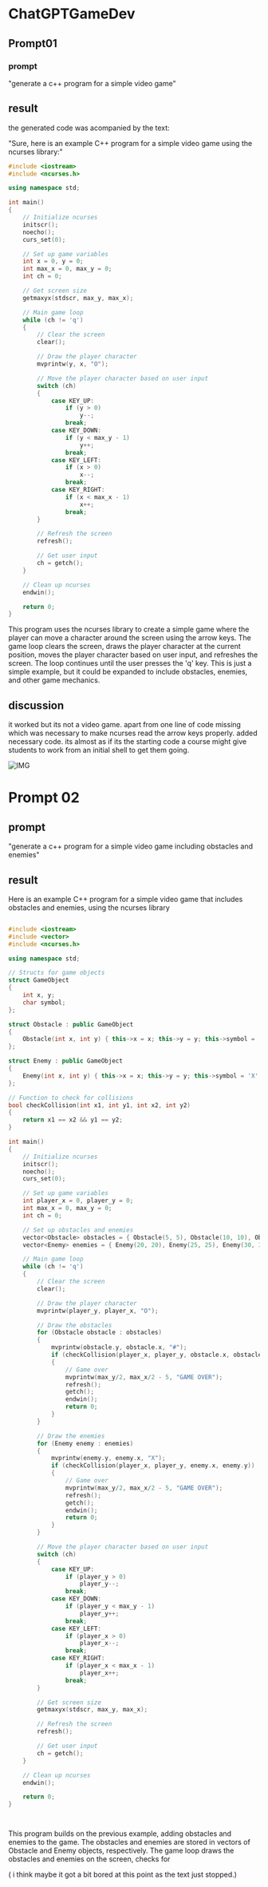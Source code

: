 # ChatGPTGameDev

## Prompt01

### prompt

"generate a c++ program for a simple video game"

## result

the generated code was acompanied by the text:

"Sure, here is an example C++ program for a simple video game using the ncurses library:"

~~~cpp
#include <iostream>
#include <ncurses.h>

using namespace std;

int main()
{
    // Initialize ncurses
    initscr();
    noecho();
    curs_set(0);

    // Set up game variables
    int x = 0, y = 0;
    int max_x = 0, max_y = 0;
    int ch = 0;

    // Get screen size
    getmaxyx(stdscr, max_y, max_x);

    // Main game loop
    while (ch != 'q')
    {
        // Clear the screen
        clear();

        // Draw the player character
        mvprintw(y, x, "O");

        // Move the player character based on user input
        switch (ch)
        {
            case KEY_UP:
                if (y > 0)
                    y--;
                break;
            case KEY_DOWN:
                if (y < max_y - 1)
                    y++;
                break;
            case KEY_LEFT:
                if (x > 0)
                    x--;
                break;
            case KEY_RIGHT:
                if (x < max_x - 1)
                    x++;
                break;
        }

        // Refresh the screen
        refresh();

        // Get user input
        ch = getch();
    }

    // Clean up ncurses
    endwin();

    return 0;
}

~~~

This program uses the ncurses library to create a simple game where the player can move a character around the screen using the arrow keys. The game loop clears the screen, draws the player character at the current position, moves the player character based on user input, and refreshes the screen. The loop continues until the user presses the 'q' key. This is just a simple example, but it could be expanded to include obstacles, enemies, and other game mechanics.


## discussion

it worked but its not a video game. 
apart from one line of code missing which was necessary to make ncurses read the arrow keys properly. added necessary code.
its almost as if its the starting code a course might give students to work from an initial shell to get them going.

![IMG](Prompt01.png)


# Prompt 02

## prompt

"generate a c++ program for a simple video game including obstacles and enemies"

## result 

Here is an example C++ program for a simple video game that includes obstacles and enemies, using the ncurses library

~~~cpp

#include <iostream>
#include <vector>
#include <ncurses.h>

using namespace std;

// Structs for game objects
struct GameObject
{
    int x, y;
    char symbol;
};

struct Obstacle : public GameObject
{
    Obstacle(int x, int y) { this->x = x; this->y = y; this->symbol = '#'; }
};

struct Enemy : public GameObject
{
    Enemy(int x, int y) { this->x = x; this->y = y; this->symbol = 'X'; }
};

// Function to check for collisions
bool checkCollision(int x1, int y1, int x2, int y2)
{
    return x1 == x2 && y1 == y2;
}

int main()
{
    // Initialize ncurses
    initscr();
    noecho();
    curs_set(0);

    // Set up game variables
    int player_x = 0, player_y = 0;
    int max_x = 0, max_y = 0;
    int ch = 0;

    // Set up obstacles and enemies
    vector<Obstacle> obstacles = { Obstacle(5, 5), Obstacle(10, 10), Obstacle(15, 15) };
    vector<Enemy> enemies = { Enemy(20, 20), Enemy(25, 25), Enemy(30, 30) };

    // Main game loop
    while (ch != 'q')
    {
        // Clear the screen
        clear();

        // Draw the player character
        mvprintw(player_y, player_x, "O");

        // Draw the obstacles
        for (Obstacle obstacle : obstacles)
        {
            mvprintw(obstacle.y, obstacle.x, "#");
            if (checkCollision(player_x, player_y, obstacle.x, obstacle.y))
            {
                // Game over
                mvprintw(max_y/2, max_x/2 - 5, "GAME OVER");
                refresh();
                getch();
                endwin();
                return 0;
            }
        }

        // Draw the enemies
        for (Enemy enemy : enemies)
        {
            mvprintw(enemy.y, enemy.x, "X");
            if (checkCollision(player_x, player_y, enemy.x, enemy.y))
            {
                // Game over
                mvprintw(max_y/2, max_x/2 - 5, "GAME OVER");
                refresh();
                getch();
                endwin();
                return 0;
            }
        }

        // Move the player character based on user input
        switch (ch)
        {
            case KEY_UP:
                if (player_y > 0)
                    player_y--;
                break;
            case KEY_DOWN:
                if (player_y < max_y - 1)
                    player_y++;
                break;
            case KEY_LEFT:
                if (player_x > 0)
                    player_x--;
                break;
            case KEY_RIGHT:
                if (player_x < max_x - 1)
                    player_x++;
                break;
        }

        // Get screen size
        getmaxyx(stdscr, max_y, max_x);

        // Refresh the screen
        refresh();

        // Get user input
        ch = getch();
    }

    // Clean up ncurses
    endwin();

    return 0;
}




~~~

This program builds on the previous example, adding obstacles and enemies to the game. The obstacles and enemies are stored in vectors of Obstacle and Enemy objects, respectively. The game loop draws the obstacles and enemies on the screen, checks for

( i think maybe it got a bit bored at this point as the text just stopped.)

